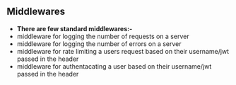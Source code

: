 ## Middlewares
- **There are few standard middlewares:-**
- middleware for logging the number of requests on a server
- middleware for logging the number of errors on a server
- middleware for rate limiting a users request based on their username/jwt passed in the header
- middleware for authentacating a user based on their username/jwt passed in the header